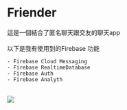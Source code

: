 # Friender
這是一個結合了匿名聊天跟交友的聊天app<br>
<br>
以下是我有使用到的Firebase 功能
```
- Firebase Cloud Messaging
- Firebase RealtimeDatabase
- Firebase Auth
- Firebase Analyth
```
<br>
<a href="mailto:hjkja0511@gmail.com?"><img src="https://img.shields.io/badge/gmail-%23DD0031.svg?&style=for-the-badge&logo=gmail&logoColor=white"/></a>